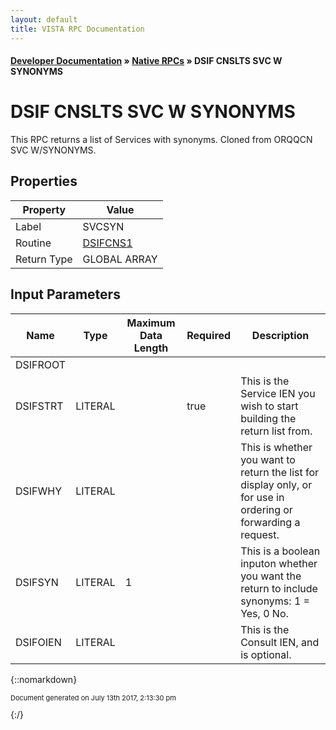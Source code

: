 ```yaml
---
layout: default
title: VISTA RPC Documentation
---
```


#### [Developer Documentation](../index) &#187; [Native RPCs](TableOfContents) &#187; DSIF CNSLTS SVC W SYNONYMS<br/>
# DSIF CNSLTS SVC W SYNONYMS

This RPC returns a list of Services with synonyms. Cloned from ORQQCN SVC W/SYNONYMS.

## Properties

Property | Value
--- | ---
Label | SVCSYN
Routine | [DSIFCNS1](http://code.osehra.org/dox/Routine_DSIFCNS1_source.html)
Return Type | GLOBAL ARRAY


## Input Parameters

Name | Type | Maximum Data Length | Required | Description
--- | --- | --- | --- | ---
DSIFROOT |  |  |  | 
DSIFSTRT | LITERAL |  | true | This is the Service IEN you wish to start building the return list from.
DSIFWHY | LITERAL |  |  | This is whether you want to return the list for display only, or for use in ordering or forwarding a request.
DSIFSYN | LITERAL | 1 |  | This is a boolean inputon whether you want the return to include synonyms: 1 &#x3D; Yes, 0 No.
DSIFOIEN | LITERAL |  |  | This is the Consult IEN, and is optional.



{::nomarkdown} <br/><p style="font-size: 11px">Document generated on July 13th 2017, 2:13:30 pm</p>{:/}